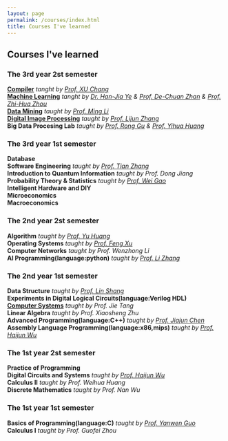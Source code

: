 ```yaml
---
layout: page
permalink: /courses/index.html
title: Courses I've learned
---
```

## Courses I've learned  

### The 3rd year 2st semester  
**[Compiler](https://cs.nju.edu.cn/changxu/2_compiler/index.html)** *tanght by [Prof. XU Chang](https://cs.nju.edu.cn/changxu/)*  
**[Machine Learning](http://www.lamda.nju.edu.cn/ml2020/handouts.htm)** *tanght by [Dr. Han-Jia Ye](http://www.lamda.nju.edu.cn/yehj/) & [Prof. De-Chuan Zhan](http://www.lamda.nju.edu.cn/zhandc/) & [Prof. Zhi-Hua Zhou](https://cs.nju.edu.cn/zhouzh/)*  
**[Data Mining](https://ai.nju.edu.cn/_upload/tpl/04/10/1040/template1040/courses/IntroDM/IntroDM.htm)** *taught by [Prof. Ming Li](http://www.lamda.nju.edu.cn/lim/)*  
**[Digital Image Processing](http://www.lamda.nju.edu.cn/chengq/course/dip2020/course_page/dip2020.html)** *taught by [Prof. Lijun Zhang](https://cs.nju.edu.cn/zlj/)*  
**Big Data Procesing Lab** *taught by [Prof. Rong Gu](https://cs.nju.edu.cn/gurong/) & [Prof. Yihua Huang](https://cs.nju.edu.cn/yhuang/)*

### The 3rd year 1st semester  
**Database**  
**Software Engineering** *taught by [Prof. Tian Zhang](https://cs.nju.edu.cn/zhangtian/)*  
**Introduction to Quantum Information**  *taught by Prof. Dong Jiang*  
**Probability Theory & Statistics**  *taught by [Prof. Wei Gao](http://www.lamda.nju.edu.cn/gaow/)*  
**Intelligent Hardware and DIY**  
**Microeconomics**  
**Macroeconomics**

### The 2nd year 2st semester  
**Algorithm**  *taught by [Prof. Yu Huang](https://cs.nju.edu.cn/yuhuang/)*  
**Operating Systems**  *taught by [Prof. Feng Xu](http://ics.nju.edu.cn/people/fengxu/)*  
**Computer Networks**  *taught by Prof. Wenzhong Li*  
**AI Programming(language:python)** *taught by [Prof. Li Zhang](https://ctl.nju.edu.cn/f6/b0/c20441a325296/page.htm)*   

### The 2nd year 1st semester  
**Data Structure**  *taught by [Prof. Lin Shang](https://cs.nju.edu.cn/shanglin/)*  
**Experiments in Digital Logical Circuits(language:Verilog HDL)**   
**[Computer Systems](https://nju-projectn.github.io/ics-pa-gitbook/ics2019/)** *taught by Prof. Jie Tang*  
**Linear Algebra** *taught by Prof. Xiaosheng Zhu*  
**Advanced Programming(language:C++)** *taught by [Prof. Jiajun Chen](https://cs.nju.edu.cn/chenjiajun/)*  
**Assembly Language Programming(language:x86,mips)** *taught by [Prof. Haijun Wu](https://cs.nju.edu.cn/wuhaijun/)*


### The 1st year 2st semester  
**Practice of Programming**   
**Digital Circuits and Systems** *taught by [Prof. Haijun Wu](https://cs.nju.edu.cn/wuhaijun/)*  
**Calculus II** *taught by Prof. Weihua Huang*  
**Discrete Mathematics** *taught by Prof. Nan Wu*  

### The 1st year 1st semester  
**Basics of Programming(language:C)**  *taught by [Prof. Yanwen Guo](https://cs.nju.edu.cn/ywguo/)*  
**Calculus Ⅰ** *taught by Prof. Guofei Zhou*  